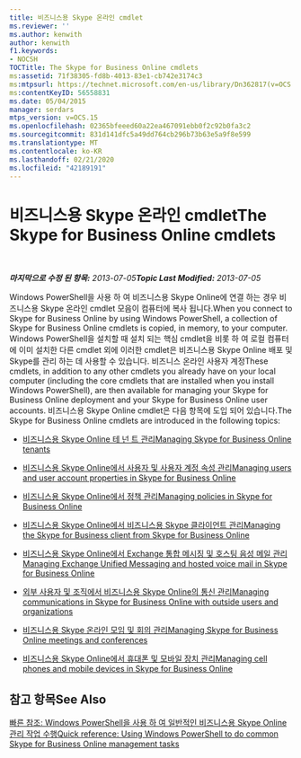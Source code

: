 ```yaml
---
title: 비즈니스용 Skype 온라인 cmdlet
ms.reviewer: ''
ms.author: kenwith
author: kenwith
f1.keywords:
- NOCSH
TOCTitle: The Skype for Business Online cmdlets
ms:assetid: 71f38305-fd8b-4013-83e1-cb742e3174c3
ms:mtpsurl: https://technet.microsoft.com/en-us/library/Dn362817(v=OCS.15)
ms:contentKeyID: 56558831
ms.date: 05/04/2015
manager: serdars
mtps_version: v=OCS.15
ms.openlocfilehash: 02365bfeeed60a22ea467091ebb0f2c92b0fa3c2
ms.sourcegitcommit: 831d141dfc5a49dd764cb296b73b63e5a9f8e599
ms.translationtype: MT
ms.contentlocale: ko-KR
ms.lasthandoff: 02/21/2020
ms.locfileid: "42189191"
---
```

<div data-xmlns="http://www.w3.org/1999/xhtml">

<div class="topic" data-xmlns="http://www.w3.org/1999/xhtml" data-msxsl="urn:schemas-microsoft-com:xslt" data-cs="https://msdn.microsoft.com/">

<div data-asp="https://msdn2.microsoft.com/asp">

# <a name="the-skype-for-business-online-cmdlets"></a><span data-ttu-id="b77af-102">비즈니스용 Skype 온라인 cmdlet</span><span class="sxs-lookup"><span data-stu-id="b77af-102">The Skype for Business Online cmdlets</span></span>

</div>

<div id="mainSection">

<div id="mainBody">

<span> </span>

<span data-ttu-id="b77af-103">_**마지막으로 수정 된 항목:** 2013-07-05_</span><span class="sxs-lookup"><span data-stu-id="b77af-103">_**Topic Last Modified:** 2013-07-05_</span></span>

<span data-ttu-id="b77af-104">Windows PowerShell을 사용 하 여 비즈니스용 Skype Online에 연결 하는 경우 비즈니스용 Skype 온라인 cmdlet 모음이 컴퓨터에 복사 됩니다.</span><span class="sxs-lookup"><span data-stu-id="b77af-104">When you connect to Skype for Business Online by using Windows PowerShell, a collection of Skype for Business Online cmdlets is copied, in memory, to your computer.</span></span> <span data-ttu-id="b77af-105">Windows PowerShell을 설치할 때 설치 되는 핵심 cmdlet을 비롯 하 여 로컬 컴퓨터에 이미 설치한 다른 cmdlet 외에 이러한 cmdlet은 비즈니스용 Skype Online 배포 및 Skype를 관리 하는 데 사용할 수 있습니다. 비즈니스 온라인 사용자 계정</span><span class="sxs-lookup"><span data-stu-id="b77af-105">These cmdlets, in addition to any other cmdlets you already have on your local computer (including the core cmdlets that are installed when you install Windows PowerShell), are then available for managing your Skype for Business Online deployment and your Skype for Business Online user accounts.</span></span> <span data-ttu-id="b77af-106">비즈니스용 Skype Online cmdlet은 다음 항목에 도입 되어 있습니다.</span><span class="sxs-lookup"><span data-stu-id="b77af-106">The Skype for Business Online cmdlets are introduced in the following topics:</span></span>

  - [<span data-ttu-id="b77af-107">비즈니스용 Skype Online 테 넌 트 관리</span><span class="sxs-lookup"><span data-stu-id="b77af-107">Managing Skype for Business Online tenants</span></span>](https://docs.microsoft.com/skypeforbusiness/set-up-your-computer-for-windows-powershell/manage-skype-for-business-online-organizations)

  - [<span data-ttu-id="b77af-108">비즈니스용 Skype Online에서 사용자 및 사용자 계정 속성 관리</span><span class="sxs-lookup"><span data-stu-id="b77af-108">Managing users and user account properties in Skype for Business Online</span></span>](https://docs.microsoft.com/skypeforbusiness/manage/user-accounts/user-accounts)

  - [<span data-ttu-id="b77af-109">비즈니스용 Skype Online에서 정책 관리</span><span class="sxs-lookup"><span data-stu-id="b77af-109">Managing policies in Skype for Business Online</span></span>](https://docs.microsoft.com/office365/enterprise/powershell/manage-skype-for-business-online-policies-with-office-365-powershell)

  - [<span data-ttu-id="b77af-110">비즈니스용 Skype Online에서 비즈니스용 Skype 클라이언트 관리</span><span class="sxs-lookup"><span data-stu-id="b77af-110">Managing the Skype for Business client from Skype for Business Online</span></span>](https://docs.microsoft.com/skypeforbusiness/set-up-skype-for-business-online/deploy-the-skype-for-business-client-in-office-365)

  - [<span data-ttu-id="b77af-111">비즈니스용 Skype Online에서 Exchange 통합 메시징 및 호스팅 음성 메일 관리</span><span class="sxs-lookup"><span data-stu-id="b77af-111">Managing Exchange Unified Messaging and hosted voice mail in Skype for Business Online</span></span>](https://docs.microsoft.com/skypeforbusiness/set-up-your-computer-for-windows-powershell/manage-exchange-unified-messaging-and-hosted-voicemail)

  - [<span data-ttu-id="b77af-112">외부 사용자 및 조직에서 비즈니스용 Skype Online의 통신 관리</span><span class="sxs-lookup"><span data-stu-id="b77af-112">Managing communications in Skype for Business Online with outside users and organizations</span></span>](https://docs.microsoft.com/skypeforbusiness/set-up-skype-for-business-online/allow-users-to-contact-external-skype-for-business-users)

  - [<span data-ttu-id="b77af-113">비즈니스용 Skype 온라인 모임 및 회의 관리</span><span class="sxs-lookup"><span data-stu-id="b77af-113">Managing Skype for Business Online meetings and conferences</span></span>](https://docs.microsoft.com/skypeforbusiness/manage/conferencing/conferencing-policies)

  - [<span data-ttu-id="b77af-114">비즈니스용 Skype Online에서 휴대폰 및 모바일 장치 관리</span><span class="sxs-lookup"><span data-stu-id="b77af-114">Managing cell phones and mobile devices in Skype for Business Online</span></span>](https://docs.microsoft.com/skypeforbusiness/set-up-policies-in-your-organization/set-up-mobile-policies-for-your-organization)

<div>

## <a name="see-also"></a><span data-ttu-id="b77af-115">참고 항목</span><span class="sxs-lookup"><span data-stu-id="b77af-115">See Also</span></span>


[<span data-ttu-id="b77af-116">빠른 참조: Windows PowerShell을 사용 하 여 일반적인 비즈니스용 Skype Online 관리 작업 수행</span><span class="sxs-lookup"><span data-stu-id="b77af-116">Quick reference: Using Windows PowerShell to do common Skype for Business Online management tasks</span></span>](https://docs.microsoft.com/office365/enterprise/powershell/manage-skype-for-business-online-with-office-365-powershell)  
  

</div>

</div>

<span> </span>

</div>

</div>

</div>

